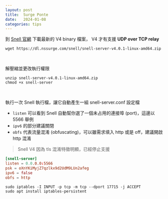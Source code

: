 ```yaml
---
layout: post
title:  Surge Ponte
date:   2024-01-08
categories: tips
---
```


到 [Snell 官網](https://manual.nssurge.com/others/snell.html) 下載最新的 V4 binary 檔案，
V4 才有支援 **UDP over TCP relay**


```shell
wget https://dl.nssurge.com/snell/snell-server-v4.0.1-linux-amd64.zip
```

<br/>

解壓縮並更改執行權限

```shell
unzip snell-server-v4.0.1-linux-amd64.zip
chmod +x snell-server
```

<br/>

執行一次 Snell 執行檔，讓它自動產生一組 snell-server.conf 設定檔

- `listen` 可以看到 Snell 自動幫你選了一個未占用的連接埠 (port)，這邊以 5566 舉例
- `ipv6` 的部分建議關閉
- `obfs` 代表流量混淆 (obfuscating)，可以雖需求填入 http 或是 off，建議開啟 http 混淆

> Snell V4 因為 tls 混淆特徵明顯，已經停止支援  

```conf
[snell-server]
listen = 0.0.0.0:5566
psk = oXnYKiMyjZ7qzlkx9d2UdM9LUn2afeg
ipv6 = false
obfs = http
```




```shell
sudo iptables -I INPUT -p tcp -m tcp --dport 17715 -j ACCEPT
sudo apt install iptables-persistent
```
